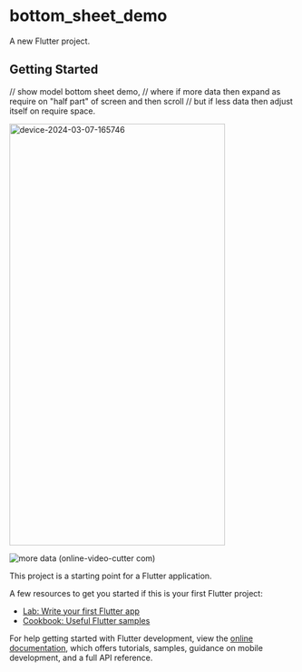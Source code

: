 # bottom_sheet_demo

A new Flutter project.

## Getting Started

// show model bottom sheet demo,
// where if more data then expand as require on "half part" of screen and then scroll
// but if less data then adjust itself on require space.

<img src="https://github.com/oneflutter/bottom_sheet_demo/assets/155045845/eacde3ae-c401-4c63-96e7-fa039f206e0a" alt="device-2024-03-07-165746" height="742" width="380">

![more data (online-video-cutter com)](https://github.com/oneflutter/bottom_sheet_demo/assets/155045845/f3965465-6e57-4aa3-83f0-765864763ab2)


This project is a starting point for a Flutter application.

A few resources to get you started if this is your first Flutter project:

- [Lab: Write your first Flutter app](https://docs.flutter.dev/get-started/codelab)
- [Cookbook: Useful Flutter samples](https://docs.flutter.dev/cookbook)

For help getting started with Flutter development, view the
[online documentation](https://docs.flutter.dev/), which offers tutorials,
samples, guidance on mobile development, and a full API reference.
